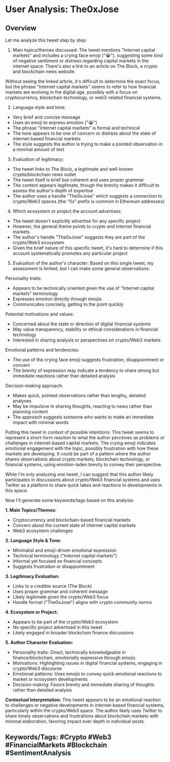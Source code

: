 # User Analysis: The0xJose

## Overview

<think>
Let me analyze this tweet step by step:

1. Main topics/themes discussed:
The tweet mentions "Internet capital markets" and includes a crying face emoji ("😭"), suggesting some kind of negative sentiment or distress regarding capital markets in the internet space. There's also a link to an article on The Block, a crypto and blockchain news website.

Without seeing the linked article, it's difficult to determine the exact focus, but the phrase "Internet capital markets" seems to refer to how financial markets are evolving in the digital age, possibly with a focus on cryptocurrency, blockchain technology, or web3-related financial systems.

2. Language style and tone:
- Very brief and concise message
- Uses an emoji to express emotion ("😭")
- The phrase "Internet capital markets" is formal and technical
- The tone appears to be one of concern or distress about the state of internet-based financial markets
- The style suggests the author is trying to make a pointed observation in a minimal amount of text

3. Evaluation of legitimacy:
- The tweet links to The Block, a legitimate and well-known crypto/blockchain news outlet
- The tweet itself is brief but coherent and uses proper grammar
- The content appears legitimate, though the brevity makes it difficult to assess the author's depth of expertise
- The author uses a handle "The0xJose" which suggests a connection to crypto/Web3 spaces (the "0x" prefix is common in Ethereum addresses)

4. Which ecosystem or project the account advertises:
- The tweet doesn't explicitly advertise for any specific project
- However, the general theme points to crypto and internet financial markets
- The author's handle "The0xJose" suggests they are part of the crypto/Web3 ecosystem
- Given the brief nature of this specific tweet, it's hard to determine if this account systematically promotes any particular project

5. Evaluation of the author's character:
Based on this single tweet, my assessment is limited, but I can make some general observations:

Personality traits:
- Appears to be technically oriented given the use of "Internet capital markets" terminology
- Expresses emotion directly through emojis
- Communicates concisely, getting to the point quickly

Potential motivations and values:
- Concerned about the state or direction of digital financial systems
- May value transparency, stability or ethical considerations in financial technology
- Interested in sharing analysis or perspectives on crypto/Web3 markets

Emotional patterns and tendencies:
- The use of the crying face emoji suggests frustration, disappointment or concern
- The brevity of expression may indicate a tendency to share strong but immediate reactions rather than detailed analysis

Decision-making approach:
- Makes quick, pointed observations rather than lengthy, detailed analyses
- May be impulsive in sharing thoughts, reacting to news rather than planning content
- The approach suggests someone who wants to make an immediate impact with minimal words

Putting this tweet in context of possible intentions:
This tweet seems to represent a short-form reaction to what the author perceives as problems or challenges in internet-based capital markets. The crying emoji indicates emotional engagement with the topic, possibly frustration with how these markets are developing. It could be part of a pattern where the author shares observations about crypto markets, blockchain technology, or financial systems, using emotion-laden brevity to convey their perspective.

While I'm only analyzing one tweet, I can suggest that this author likely participates in discussions about crypto/Web3 financial systems and uses Twitter as a platform to share quick takes and reactions to developments in this space.

Now I'll generate some keywords/tags based on this analysis:
</think>

**1. Main Topics/Themes:**
- Cryptocurrency and blockchain-based financial markets
- Concern about the current state of internet capital markets
- Web3 ecosystem challenges

**2. Language Style & Tone:**
- Minimalist and emoji-driven emotional expression
- Technical terminology ("Internet capital markets")
- Informal yet focused on financial concepts
- Suggests frustration or disappointment

**3. Legitimacy Evaluation:**
- Links to a credible source (The Block)
- Uses proper grammar and coherent message
- Likely legitimate given the crypto/Web3 focus
- Handle format ("The0xJose") aligns with crypto community norms

**4. Ecosystem or Project:**
- Appears to be part of the crypto/Web3 ecosystem
- No specific project advertised in this tweet
- Likely engaged in broader blockchain finance discussions

**5. Author Character Evaluation:**
- Personality traits: Direct, technically knowledgeable in finance/blockchain, emotionally expressive through emojis
- Motivations: Highlighting issues in digital financial systems, engaging in crypto/Web3 discourse
- Emotional patterns: Uses emojis to convey quick emotional reactions to market or ecosystem developments
- Decision-making: Favors brevity and immediate sharing of thoughts rather than detailed analysis

**Contextual Interpretation:**
This tweet appears to be an emotional reaction to challenges or negative developments in internet-based financial systems, particularly within the crypto/Web3 space. The author likely uses Twitter to share timely observations and frustrations about blockchain markets with minimal elaboration, favoring impact over depth in individual posts.

**Keywords/Tags:**
#Crypto #Web3 #FinancialMarkets #Blockchain #SentimentAnalysis
---

